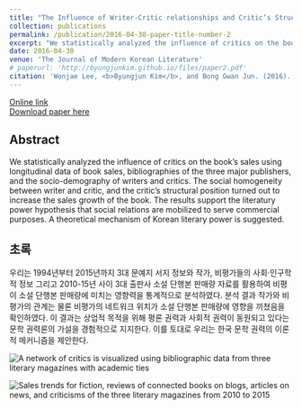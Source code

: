 ```yaml
---
title: "The Influence of Writer-Critic relationships and Critic’s Structural Positions on the Sales Growth in Book Market: 2010-2015<br>(작가-비평가 관계와 비평가의 구조적 위치가 소설 단행본 판매량 증감에 미치는 영향: 2010-2015)"
collection: publications
permalink: /publication/2016-04-30-paper-title-number-2
excerpt: "We statistically analyzed the influence of critics on the book’s sales using longitudinal data of book sales, bibliographies of the three major publishers, and the socio-demography of writers and critics."
date: 2016-04-30
venue: 'The Journal of Modern Korean Literature'
# paperurl: 'http://byungjunkim.github.io/files/paper2.pdf'
citation: 'Wonjae Lee, <b>Byungjun Kim</b>, and Bong Gwan Jun. (2016). &quot;The Influence of Writer-Critic relationships and Critic’s Structural Positions on the Sales Growth in Book Market: 2010-2015.&quot; <i>The Journal of Modern Korean Literature</i>. 48.'
---
```

[Online link](https://www.kci.go.kr/kciportal/ci/sereArticleSearch/ciSereArtiView.kci?sereArticleSearchBean.artiId=ART002106457)  
[Download paper here](http://byungjunkim.github.io/files/paper2.pdf)

## Abstract
We statistically analyzed the influence of critics on the book’s sales using longitudinal data of book sales, bibliographies of the three major publishers, and the socio-demography of writers and critics. The social homogeneity between writer and critic, and the critic’s structural position turned out to increase the sales growth of the book. The results support the literatury power hypothesis that social relations are mobilized to serve commercial purposes. A theoretical mechanism of Korean literary power is suggested.

## 초록
우리는 1994년부터 2015년까지 3대 문예지 서지 정보와 작가, 비평가들의 사회‧인구학적 정보 그리고 2010-15년 사이 3대 출판사 소설 단행본 판매량 자료를 활용하여 비평이 소설 단행본 판매량에 미치는 영향력을 통계적으로 분석하였다. 분석 결과 작가와 비평가의 관계는 물론 비평가의 네트워크 위치가 소설 단행본 판매량에 영향을 끼쳤음을 확인하였다. 이 결과는 상업적 목적을 위해 평론 권력과 사회적 권력이 동원되고 있다는 문학 권력론의 가설을 경험적으로 지지한다. 이를 토대로 우리는 한국 문학 권력의 이론적 메커니즘을 제안한다.

![A network of critics is visualized using bibliographic data from three literary magazines with academic ties](http://byungjunkim.github.io/files/figures/paper2_fig1.png "A network of critics is visualized using bibliographic data from three literary magazines with academic ties")  

![Sales trends for fiction, reviews of connected books on blogs, articles on news, and criticisms of the three literary magazines from 2010 to 2015](http://byungjunkim.github.io/files/figures/paper2_fig2.png "Sales trends for fiction, reviews of connected books on blogs, articles on news, and criticisms of the three literary magazines from 2010 to 2015")